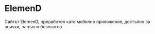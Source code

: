 # ElemenD
Сайтът ElemenD, преработен като мобилно приложение, достъпно за всички, напълно безплатно.
